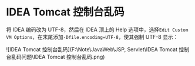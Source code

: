 # IDEA Tomcat 控制台乱码

将 IDEA 编码改为 UTF-8，然后在 IDEA 顶上的 Help 选项中，选择`Edit Custom VM Options`，在末尾添加`-Dfile.encoding=UTF-8`，使其强制 UTF-8 显示：

![IDEA Tomcat 控制台乱码](F:\Note\JavaWeb\JSP, Servlet\IDEA Tomcat 控制台乱码问题\IDEA Tomcat 控制台乱码.png)